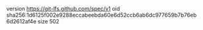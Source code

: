 version https://git-lfs.github.com/spec/v1
oid sha256:1d6125f002e9288eccabeebda60e6d52ccb6ab6dc977659b7b76eb6d2612af4e
size 502
